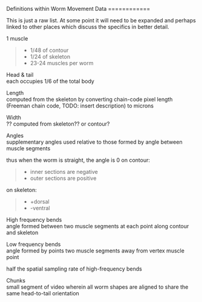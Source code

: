 Definitions within Worm Movement Data ============

This is just a raw list. At some point it will need to be expanded and perhaps linked to other places which discuss the specifics in better detail.

1 muscle

> -   1/48 of contour
> -   1/24 of skeleton
> -   23-24 muscles per worm

Head & tail  
each occupies 1/6 of the total body

Length  
computed from the skeleton by converting chain-code pixel length (Freeman chain code, TODO: insert description) to microns

Width  
?? computed from skeleton?? or contour?

Angles  
supplementary angles used relative to those formed by angle between muscle segments

thus when the worm is straight, the angle is 0 on contour:

> -   inner sections are negative
> -   outer sections are positive

on skeleton:

> -   +dorsal
> -   -ventral

High frequency bends  
angle formed between two muscle segments at each point along contour and skeleton

Low frequency bends  
angle formed by points two muscle segments away from vertex muscle point

half the spatial sampling rate of high-frequency bends

Chunks  
small segment of video wherein all worm shapes are aligned to share the same head-to-tail orientation


